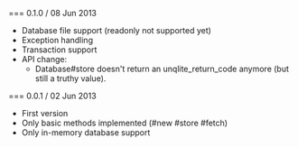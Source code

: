 === 0.1.0 / 08 Jun 2013

* Database file support (readonly not supported yet)
* Exception handling
* Transaction support
* API change:
    * Database#store doesn't return an unqlite_return_code anymore (but still a truthy value).

=== 0.0.1 / 02 Jun 2013

* First version
* Only basic methods implemented (#new #store #fetch)
* Only in-memory database support
